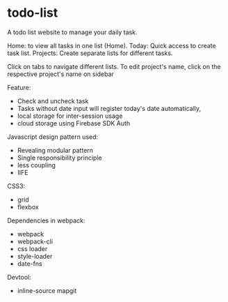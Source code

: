 # todo-list
A todo list website to manage your daily task.

Home: to view all tasks in one list (Home).
Today: Quick access to create task list.
Projects: Create separate lists for different tasks.

Click on tabs to navigate different lists.
To edit project's name, click on the respective project's name on sidebar

Feature: 
- Check and uncheck task 
- Tasks without date input will register today's date automatically,
- local storage for inter-session usage
- cloud storage using Firebase SDK Auth

Javascript design pattern used:
- Revealing modular pattern
- Single responsibility principle
- less coupling
- IIFE 

CSS3:
- grid
- flexbox

Dependencies in webpack: 
- webpack
- webpack-cli
- css loader
- style-loader
- date-fns

Devtool:
- inline-source mapgit
